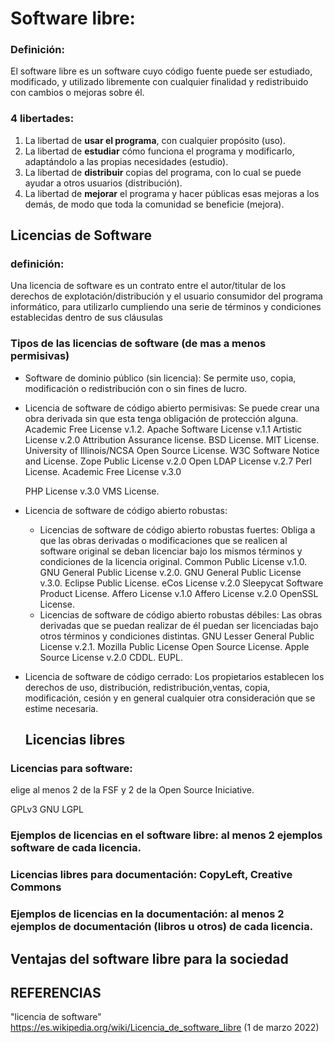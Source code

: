 # Software libre: 
   
### Definición:

El software libre es un software cuyo código fuente puede ser estudiado, modificado, y utilizado libremente con cualquier finalidad y redistribuido con cambios o mejoras sobre él.

### 4 libertades: 

1. 	La libertad de **usar el programa**, con cualquier propósito (uso).
2. 	La libertad de **estudiar** cómo funciona el programa y modificarlo, adaptándolo a las propias necesidades (estudio).
3. 	La libertad de **distribuir** copias del programa, con lo cual se puede ayudar a otros usuarios (distribución).
4. 	La libertad de **mejorar** el programa y hacer públicas esas mejoras a los demás, de modo que toda la comunidad se beneficie (mejora). 

## Licencias de Software
      
 ### definición:
 
 Una licencia de software es un contrato entre el autor/titular de los derechos de explotación/distribución y el usuario consumidor del programa informático, para utilizarlo cumpliendo una serie de términos y condiciones establecidas dentro de sus cláusulas
        
 ### Tipos de las licencias de software (de mas a menos permisivas)
 
* Software de dominio público (sin licencia): Se permite uso, copia, modificación o redistribución con o sin fines de lucro. 

* Licencia de software de código abierto permisivas: Se puede crear una obra derivada sin que esta tenga obligación de protección alguna. 
    Academic Free License v.1.2.
    Apache Software License v.1.1
    Artistic License v.2.0
    Attribution Assurance license.
    BSD License.
    MIT License.
    University of Illinois/NCSA Open Source License.
    W3C Software Notice and License.
    Zope Public License v.2.0
    Open LDAP License v.2.7
    Perl License.
    Academic Free License v.3.0

    PHP License v.3.0
    VMS License.
* Licencia de software de código abierto robustas:

   - Licencias de software de código abierto robustas fuertes: Obliga a que las obras derivadas o modificaciones que se realicen al software original se deban licenciar bajo los mismos términos y condiciones de la licencia original. 
       Common Public License v.1.0.
    GNU General Public License v.2.0.
    GNU General Public License v.3.0.
    Eclipse Public License.
    eCos License v.2.0
    Sleepycat Software Product License.
    Affero License v.1.0
    Affero License v.2.0
    OpenSSL License.
   - Licencias de software de código abierto robustas débiles: Las obras derivadas que se puedan realizar de él puedan ser licenciadas bajo otros términos y condiciones distintas.
    GNU Lesser General Public License v.2.1.
    Mozilla Public License
    Open Source License.
    Apple Source License v.2.0
    CDDL.
    EUPL.
* Licencia de software de código cerrado: Los propietarios establecen los derechos de uso, distribución, redistribución,ventas, copia, modificación, cesión y en general cualquier otra consideración que se estime necesaria. 
 
  ## Licencias libres
       
### Licencias para software: 

elige al menos 2 de la FSF y 2 de la Open Source Iniciative.

GPLv3 
GNU LGPL

### Ejemplos de licencias en el software libre: al menos 2 ejemplos software de cada licencia.
###  Licencias libres para documentación: CopyLeft, Creative Commons
### Ejemplos de licencias en la documentación: al menos 2 ejemplos de documentación (libros u otros) de cada licencia.
## Ventajas del software libre para la sociedad

## REFERENCIAS

"licencia de software" https://es.wikipedia.org/wiki/Licencia_de_software_libre (1 de marzo 2022)

